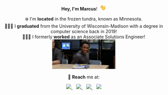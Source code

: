 <p align="center">
  <b>Hey, I'm Marcus</b>!&nbsp;&nbsp;<img src="https://github.com/mmstewart/mmstewart/blob/master/add'l/Hi.gif" width="20px"><br>
</p>
<p align="center">
  ❄️ I'm <b>located</b> in the frozen tundra, known as Minnesota.<br>
  👨🏿‍🎓 I <b>graduated</b> from the University of Wisconsin-Madison with a degree in computer science back in 2019!<br>
  👨🏿‍💻 I formerly <b>worked</b> as an Associate Solutions Engineer!
  <img src="https://github.com/mmstewart/mmstewart/blob/master/add'l/thumbs-up-community.gif" width="200">
</p>

<p align="center">
  📧 <b>Reach</b> me at:
</p>

<p align="center">
  <a href="https://marcusstewart.me">
    <img src="https://img.shields.io/badge/MY WEBSITE-%23666666.svg?&style=for-the-badge&logo=matrix&logoColor=white" />
  </a>&nbsp;&nbsp;
  <a href="https://linkedin.com/in/marcusmstewart">
    <img src="https://img.shields.io/badge/linkedin-%230077B5.svg?&style=for-the-badge&logo=linkedin&logoColor=white" />
  </a>&nbsp;&nbsp;
  <a href="mailto:mss.stewart1@gmail.com">
    <img src="https://img.shields.io/badge/-GMAIL-D14836?style=for-the-badge&logo=gmail&logoColor=white" />
  </a>&nbsp;&nbsp;
  <a href="https://instagram.com/marcusmstewart">
    <img src="https://img.shields.io/badge/instagram-%23E4405F.svg?&style=for-the-badge&logo=instagram&logoColor=white" />
  </a>
</p>
